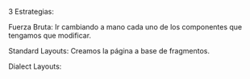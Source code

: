 

3 Estrategias:

Fuerza Bruta: Ir cambiando a mano cada uno de los componentes que tengamos que modificar.

Standard Layouts: Creamos la página a base de fragmentos.

Dialect Layouts: 
